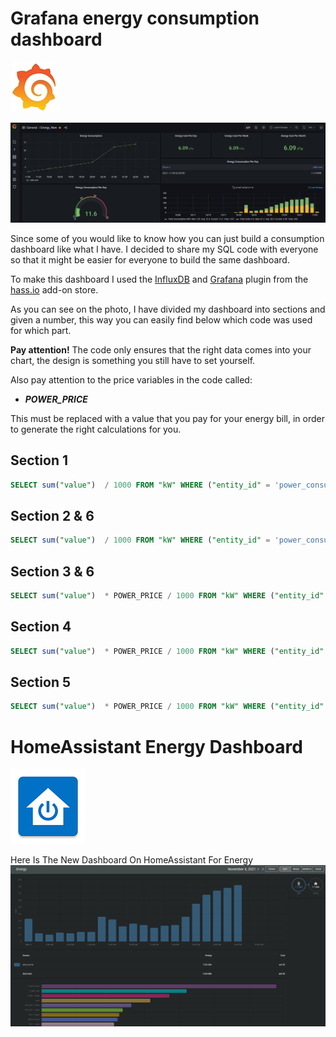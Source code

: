 # Grafana energy consumption dashboard

![alt text](https://github.com/shlomifgm/HomeAssistant/blob/master/extras/img/grafana.jpg "Grafana")

![Dashboard][dashboard]

Since some of you would like to know how you can just build a consumption dashboard like what I have. I decided to share my SQL code with everyone so that it might be easier for everyone to build the same dashboard.

To make this dashboard I used the [InfluxDB][influxdb-addon] and [Grafana][grafana-addon] plugin from the [hass.io][hassio] add-on store.

As you can see on the photo, I have divided my dashboard into sections and given a number, this way you can easily find below which code was used for which part.

**Pay attention!** The code only ensures that the right data comes into your chart, the design is something you still have to set yourself.

Also pay attention to the price variables in the code called:

- ***POWER_PRICE***

This must be replaced with a value that you pay for your energy bill, in order to generate the right calculations for you.

## Section 1

```sql
SELECT sum("value")  / 1000 FROM "kW" WHERE ("entity_id" = 'power_consumption') AND $timeFilter GROUP BY time(1h) fill(none)
```

## Section 2 & 6

```sql
SELECT sum("value")  / 1000 FROM "kW" WHERE ("entity_id" = 'power_consumption') AND $timeFilter GROUP BY time(1d) fill(null)
```

## Section 3 & 6

```sql
SELECT sum("value")  * POWER_PRICE / 1000 FROM "kW" WHERE ("entity_id" = 'power_consumption') AND $timeFilter GROUP BY time(1d) fill(null)
```

## Section 4

```sql
SELECT sum("value")  * POWER_PRICE / 1000 FROM "kW" WHERE ("entity_id" = 'power_consumption') AND $timeFilter GROUP BY time(7d) fill(null)
```

## Section 5

```sql
SELECT sum("value")  * POWER_PRICE / 1000 FROM "kW" WHERE ("entity_id" = 'power_consumption') AND $timeFilter GROUP BY time(30d) fill(null)
```

# HomeAssistant Energy Dashboard

![alt text](https://github.com/shlomifgm/HomeAssistant/blob/master/extras/img/ha-apps.png "HaApps")

Here Is The New Dashboard On HomeAssistant For Energy
![Dashboard-Energy][dashboard-energy]



[dashboard]: /extras/img/useage-dashboard.png
[dashboard-energy]: /extras/img/energy-monitor.png
[influxdb-addon]: https://github.com/hassio-addons/addon-influxdb
[grafana-addon]: https://github.com/hassio-addons/addon-grafana
[hassio]: https://www.home-assistant.io/hassio/
